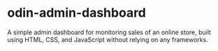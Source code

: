 # odin-admin-dashboard
A simple admin dashboard for monitoring sales of an online store, built using HTML, CSS, and JavaScript without relying on any frameworks.
